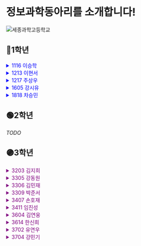 # 정보과학동아리를 소개합니다!

![세종과학고등학교](https://w.namu.la/s/2f0b573e5c3013e50c3ad8e1c2fd5eb861c3bc5f4f80e347715c267d3d9ddb7bc61362f19ec969cd232c08fe2dc7cd264a4636a7bd5021bb6d08c99a8978df4937960f6d4c08592a6f78cb5eb07dbae41ab95310e589f3d33b3acc7795d01a7a994b294d7a5f61acb378bb3332eecd18)

## 🔵1학년


<details>

<summary style="color:blue">1116 이승학</summary>

GitHub:

- [steve060901](https://github.com/steve060901)

언어:

- C/C++

안녕하세요

</details>


<details>

<summary style="color:blue">1213 이현서</summary>

GitHub:

- [<아이디>](https://github.com/<아이디>)

언어:

- <언어>

<자기소개>

</details>


<details>

<summary style="color:blue">1217 주상우</summary>

GitHub:

- [<아이디>](https://github.com/<아이디>)

언어:

- <언어>

<자기소개>

</details>


<details>

<summary style="color:blue">1605 강시유</summary>

GitHub:

- [sjiniel](https://github.com/sjiniel)

언어:

- python, C++

안녕하세요

</details>


<details>

<summary style="color:blue">1818 차승민</summary>

GitHub:

- [<아이디>](https://github.com/<아이디>)

언어:

- <언어>

<자기소개>

</details>


## 🟢2학년

_TODO_

## 🟣3학년


<details>

<summary style="color:purple">3203 김지희</summary>

GitHub:

- [<아이디>](https://github.com/<아이디>)

언어:

- <언어>

<자기소개>

</details>


<details>

<summary style="color:purple">3305 강동원</summary>

GitHub:

- [<아이디>](https://github.com/<아이디>)

언어:

- <언어>

<자기소개>

</details>


<details>

<summary style="color:purple">3306 김민재</summary>

GitHub:

- [<아이디>](https://github.com/<아이디>)

언어:

- <언어>

<자기소개>

</details>


<details>

<summary style="color:purple">3309 박준서</summary>

GitHub:

- [<아이디>](https://github.com/<아이디>)

언어:

- <언어>

<자기소개>

</details>


<details>

<summary style="color:purple">3407 손호재</summary>

GitHub:

- [<아이디>](https://github.com/<아이디>)

언어:

- <언어>

<자기소개>

</details>


<details>

<summary style="color:purple">3411 임진성</summary>

GitHub:

- [<아이디>](https://github.com/<아이디>)

언어:

- <언어>

<자기소개>

</details>


<details>

<summary style="color:purple">3604 김연웅</summary>

GitHub:

- [sy3c4ll](https://github.com/sy3c4ll)

언어:

- C/C++
- Java
- Python

해야 되는 거 빼고 다 하는 3학년 썩은물입니다!

</details>


<details>

<summary style="color:purple">3614 한신희</summary>

GitHub:

- [<아이디>](https://github.com/<아이디>)

언어:

- <언어>

<자기소개>

</details>


<details>

<summary style="color:purple">3702 유연우</summary>

GitHub:

- [<아이디>](https://github.com/<아이디>)

언어:

- <언어>

<자기소개>

</details>


<details>

<summary style="color:purple">3704 강민기</summary>

GitHub:

- [<아이디>](https://github.com/<아이디>)

언어:

- <언어>

<자기소개>

</details>